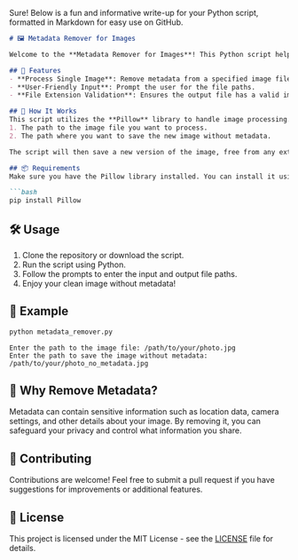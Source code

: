 Sure! Below is a fun and informative write-up for your Python script, formatted in Markdown for easy use on GitHub.

```markdown
# 🖼️ Metadata Remover for Images

Welcome to the **Metadata Remover for Images**! This Python script helps you easily strip metadata from your image files, ensuring your privacy when sharing photos online. 

## 🚀 Features
- **Process Single Image**: Remove metadata from a specified image file.
- **User-Friendly Input**: Prompt the user for the file paths.
- **File Extension Validation**: Ensures the output file has a valid image extension.

## 📜 How It Works
This script utilizes the **Pillow** library to handle image processing. When you run the script, you will be prompted to enter:
1. The path to the image file you want to process.
2. The path where you want to save the new image without metadata.

The script will then save a new version of the image, free from any extraneous metadata.

## 📦 Requirements
Make sure you have the Pillow library installed. You can install it using pip:

```bash
pip install Pillow
```

## 🛠️ Usage
1. Clone the repository or download the script.
2. Run the script using Python.
3. Follow the prompts to enter the input and output file paths.
4. Enjoy your clean image without metadata!

## 🎉 Example
```bash
python metadata_remover.py
```
```
Enter the path to the image file: /path/to/your/photo.jpg
Enter the path to save the image without metadata: /path/to/your/photo_no_metadata.jpg
```

## 🤔 Why Remove Metadata?
Metadata can contain sensitive information such as location data, camera settings, and other details about your image. By removing it, you can safeguard your privacy and control what information you share.

## 🤝 Contributing
Contributions are welcome! Feel free to submit a pull request if you have suggestions for improvements or additional features.

## 📄 License
This project is licensed under the MIT License - see the [LICENSE](LICENSE) file for details.

